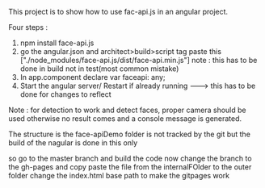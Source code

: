 This project is to show how to use fac-api.js in an angular project.

Four steps :

1. npm install face-api.js
2. go the angular.json and architect>build>script tag paste this ["./node_modules/face-api.js/dist/face-api.min.js"]
   note : this has to be done in build not in test(most common mistake)
3. In app.component declare var faceapi: any;
4. Start the angular server/ Restart if already running ---> this has to be done for changes to reflect

Note : for detection to work and detect faces, proper camera should be used otherwise no result comes and a console message is generated.

The structure is the face-apiDemo folder is not tracked by the git but the build of the nagular is done in this only

so go to the master branch and build the code now change the branch to the gh-pages and copy paste the file from the internalFOlder to the outer folder
change the index.html base path to make the gitpages work
